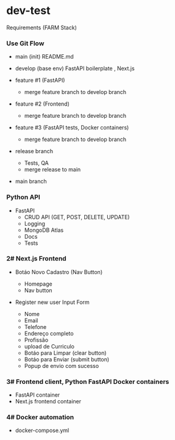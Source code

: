 # dev-test
Requirements (FARM Stack)

### Use Git Flow
 * main (init) README.md

 * develop (base env) FastAPI boilerplate , Next.js

 * feature #1 (FastAPI)
    * merge feature branch to develop branch

 * feature #2 (Frontend)
    * merge feature branch to develop branch

 * feature #3 (FastAPI tests, Docker containers)
    * merge feature branch to develop branch

* release branch
    * Tests, QA
    * merge release to main
* main branch


### Python API
 * FastAPI
   * CRUD API (GET, POST, DELETE, UPDATE)
   * Logging
   * MongoDB Atlas
   * Docs
   * Tests

### 2#      Next.js Frontend
 * Botáo Novo Cadastro (Nav Button)
    * Homepage
    * Nav button

 * Register new user Input Form
    * Nome
    * Email
    * Telefone
    * Endereço completo
    * Profissão
    * upload de Curriculo 
    * Botáo para Limpar (clear button)
    * Botáo para Enviar (submit button)
    * Popup de envio com sucesso

### 3# Frontend client, Python FastAPI  Docker containers
 * FastAPI container
 * Next.js frontend container

### 4# Docker automation
- docker-compose.yml